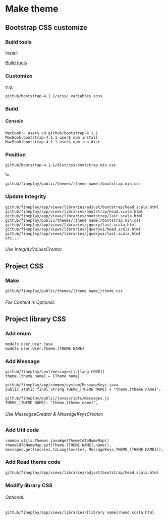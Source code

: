 Make theme
=======

Bootstrap CSS customize
----------

### Build tools ###

Install

[Build tools](https://getbootstrap.com/docs/4.1/getting-started/build-tools/)

### Customize ###

e.g.

	github/bootstrap-4.1.1/scss/_variables.scss

### Build ###

##### Console #####

	MacBook:~ user$ cd github/bootstrap-4.1.1
	MacBook:bootstrap-4.1.1 user$ npm install
	MacBook:bootstrap-4.1.1 user$ npm run dist

### Position ###

	github/bootstrap-4.1.1/dist/css/bootstrap.min.css

to

	github/fineplay/public/themes/[theme name]/bootstrap.min.css

### Update Integrity ###

	github/fineplay/app/views/libraries/adjust/bootstrap/head.scala.html
	github/fineplay/app/views/libraries/bootstrap/head.scala.html
	github/fineplay/app/views/libraries/bootstrap/last.scala.html
	github/fineplay/public/themes/[theme name]/bootstrap.min.css
	github/fineplay/app/views/libraries/jquery/last.scala.html
	github/fineplay/app/views/libraries/jqueryui/head.scala.html
	github/fineplay/app/views/libraries/jqueryui/last.scala.html
	etc...

###### Use IntegrityValuesCreator.

Project CSS
----------

### Make ###

	github/fineplay/public/themes/[theme name]/theme.css

###### File Content is Optional.

Project library CSS
----------

### Add enum ###

	models.user.User.java
	models.user.User.Theme.[THEME NAME]

### Add Message ###

	github/fineplay/conf/messages[|.[lang-CODE]]
	theme.[theme name] = [Theme name]

	github/fineplay/app/common/system/MessageKeys.java
	public static final String THEME_[THEME NAME] = "theme.[theme name]";

	github/fineplay/public/javascripts/messages.js
	THEME_[THEME NAME]: "theme.[theme name]",

###### Use MessagesCreator & MessageKeysCreator.

### Add Util code ###

	common.utils.Themes.java#getThemeIdToNameMap()
	themeIdToNameMap.put(Theme.[THEME NAME].name(), messages.get(Locales.toLang(locale), MessageKeys.THEME_[THEME NAME]));

### Add Read theme code ###

	github/fineplay/app/views/libraries/adjust/bootstrap/head.scala.html

### Modify library CSS ###
###### Optional.

	github/fineplay/app/views/libraries/[library name]/head.scala.html
